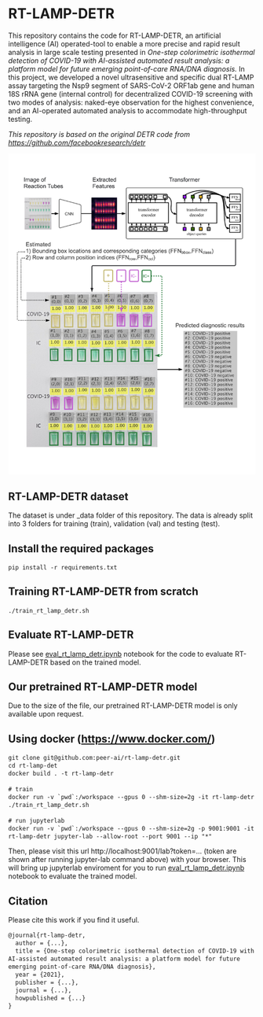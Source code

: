 # RT-LAMP-DETR

This repository contains the code for RT-LAMP-DETR, an artificial intelligence (AI) operated-tool to enable a more precise and rapid result analysis in large scale testing presented in *One-step colorimetric isothermal detection of COVID-19 with AI-assisted automated result analysis: a platform model for future emerging point-of-care RNA/DNA diagnosis.* In this project, we developed a novel ultrasensitive and specific dual RT-LAMP assay targeting the Nsp9 segment of SARS-CoV-2 ORF1ab gene and human 18S rRNA gene (internal control) for decentralized COVID-19 screening with two modes of analysis: naked-eye observation for the highest convenience, and an AI-operated automated analysis to accommodate high-throughput testing.

*This repository is based on the original DETR code from https://github.com/facebookresearch/detr*

![RT-LAMP-DETR](/accompanying_image/RT-LAMP-DETR.png)

## RT-LAMP-DETR dataset

The dataset is under _data folder of this repository. The data is already split into 3 folders for training (train), validation (val) and testing (test).

## Install the required packages
    
    pip install -r requirements.txt

## Training RT-LAMP-DETR from scratch

    ./train_rt_lamp_detr.sh

## Evaluate RT-LAMP-DETR 

Please see [eval_rt_lamp_detr.ipynb](/eval_rt_lamp_detr.ipynb) notebook for the code to evaluate RT-LAMP-DETR based on the trained model.

## Our pretrained RT-LAMP-DETR model

Due to the size of the file, our pretrained RT-LAMP-DETR model is only available upon request.

## Using docker (https://www.docker.com/)
    
    git clone git@github.com:peer-ai/rt-lamp-detr.git
    cd rt-lamp-det
    docker build . -t rt-lamp-detr
    
    # train 
    docker run -v `pwd`:/workspace --gpus 0 --shm-size=2g -it rt-lamp-detr ./train_rt_lamp_detr.sh
    
    # run jupyterlab
    docker run -v `pwd`:/workspace --gpus 0 --shm-size=2g -p 9001:9001 -it rt-lamp-detr jupyter-lab --allow-root --port 9001 --ip "*"
    
Then, please visit this url http://localhost:9001/lab?token=... (token are shown after running jupyter-lab command above) with your browser. This will bring up jupyterlab enviroment for you to run [eval_rt_lamp_detr.ipynb](/eval_rt_lamp_detr.ipynb) notebook to evaluate the trained model.

## Citation

Please cite this work if you find it useful.

    @journal{rt-lamp-detr,
      author = {...},
      title = {One-step colorimetric isothermal detection of COVID-19 with AI-assisted automated result analysis: a platform model for future emerging point-of-care RNA/DNA diagnosis},
      year = {2021},
      publisher = {...},
      journal = {...},
      howpublished = {...}
    }
